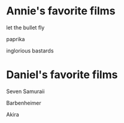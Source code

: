 # Annie's favorite films
let the bullet fly

paprika

inglorious bastards

# Daniel's favorite films
Seven Samuraii

Barbenheimer

Akira
